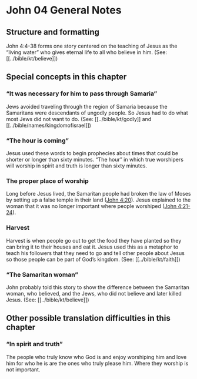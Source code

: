 # John 04 General Notes
## Structure and formatting

John 4:4-38 forms one story centered on the teaching of Jesus as the “living water” who gives eternal life to all who believe in him. (See: [[../bible/kt/believe]])

## Special concepts in this chapter

### “It was necessary for him to pass through Samaria”

Jews avoided traveling through the region of Samaria because the Samaritans were descendants of ungodly people. So Jesus had to do what most Jews did not want to do. (See: [[../bible/kt/godly]] and [[../bible/names/kingdomofisrael]])

### “The hour is coming”

Jesus used these words to begin prophecies about times that could be shorter or longer than sixty minutes. “The hour” in which true worshipers will worship in spirit and truth is longer than sixty minutes.

### The proper place of worship

Long before Jesus lived, the Samaritan people had broken the law of Moses by setting up a false temple in their land ([John 4:20](../../jhn/04/20.md)). Jesus explained to the woman that it was no longer important where people worshiped ([John 4:21-24](./21.md)).

### Harvest

Harvest is when people go out to get the food they have planted so they can bring it to their houses and eat it. Jesus used this as a metaphor to teach his followers that they need to go and tell other people about Jesus so those people can be part of God’s kingdom. (See: [[../bible/kt/faith]])

### “The Samaritan woman”

John probably told this story to show the difference between the Samaritan woman, who believed, and the Jews, who did not believe and later killed Jesus. (See: [[../bible/kt/believe]])

## Other possible translation difficulties in this chapter

### “In spirit and truth”

The people who truly know who God is and enjoy worshiping him and love him for who he is are the ones who truly please him. Where they worship is not important.